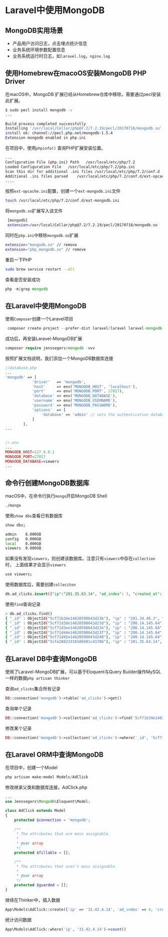 # Laravel中使用MongoDB

## MongoDB实用场景

+ 产品用户访问日志，点击埋点统计信息
+ 业务系统环境参数配置信息
+ 业务系统运行时日志，如`laravel.log`，`nginx.log`


## 使用Homebrew在macoOS安装MongoDB PHP Driver 


在macOS中，MongoDB 扩展已经从Homebrew仓库中移除，需要通过pecl安装此扩展。

```bash
$ sudo pecl install mongodb -v
...

Build process completed successfully
Installing '/usr/local/Cellar/php@7.2/7.2.19/pecl/20170718/mongodb.so'
install ok: channel://pecl.php.net/mongodb-1.5.4
Extension mongodb enabled in php.ini
```

在项目中，使用`phpinfo()` 查询PHP扩展安装位置。

```bash
...
Configuration File (php.ini) Path   /usr/local/etc/php/7.2
Loaded Configuration File   /usr/local/etc/php/7.2/php.ini
Scan this dir for additional .ini files /usr/local/etc/php/7.2/conf.d
Additional .ini files parsed    /usr/local/etc/php/7.2/conf.d/ext-opcache.ini, /usr/local/etc/php/7.2/conf.d/php-memory-limits.ini
....
```

按照`ext-opcache.ini`配置，创建一个`ext-mongodb.ini`文件

```bash
touch /usr/local/etc/php/7.2/conf.d/ext-mongodb.ini
```

将`mongodb.so`扩展写入该文件

```bash
 [mongodb]
 extension=/usr/local/Cellar/php@7.2/7.2.19/pecl/20170718/mongodb.so
```

同时在`php.ini`中移除`mongodb.so`扩展

```bash
extension="mongodb.so" // remove
extension="php_mongodb.so" // remove 
```

重启一下PHP

```bash
sudo brew service restart --all
```

查看是否安装成功

```php
php -m|grep mongodb
```



## 在Laravel中使用MongoDB

使用`Composer`创建一个Laravel项目

```php
 composer create-project --prefer-dist laravel/laravel laravel-mongodb-exploer -vvv
```

成功后，再安装Laravel-MongoDB扩展

```php
composer require jenssegers/mongodb -vvv
```

按照扩展文档说明，我们添加一个MongoDB数据库连接

```php
//database.php
...
'mongodb' => [
            'driver'   => 'mongodb',
            'host'     => env('MONGODB_HOST', 'localhost'),
            'port'     => env('MONGODB_PORT', 27017),
            'database' => env('MONGODB_DATABASE'),
            'username' => env('MONGODB_USERNAME'),
            'password' => env('MONGODB_PASSWORD'),
            'options'  => [
                'database' => 'admin' // sets the authentication database required by mongo 3
            ]
        ],
...
  
  
//.env
...  
MONGODB_HOST=127.0.0.1
MONGODB_PORT=27017
MONGODB_DATABASE=viewers
...
```

## 命令行创建MongoDB数据库

macOS中，在命令行执行`mongo`开启MongoDB Shell

```sh
./mongo
```

使用`show dbs`查看已有数据库

```sh
show dbs;

admin    0.000GB
config   0.000GB
local    0.000GB
viewers  0.000GB
```

如果没有发现`viewers`，则创建该数据库。注意只有`viewers`中存在`collection`时， 上面结果才会显示`viewers`

```sh
use viewers;
```

使用数据库后，需要创建`colleciton`

```sql
db.ad_clicks.insert({"ip":"201.35.63.14", "ad_index": 3, "created_at": "2019-06-10 11:34:12"})
```

使用`find`查询记录

```sh
> db.ad_clicks.find()
{ "_id" : ObjectId("5cf71b34e14620598643d23b"), "ip" : "201.34.46.3", "ad_index" : "2", "created_at" : "2019-06-05 11:34:53" }
{ "_id" : ObjectId("5cf71d3de14620598643d23d"), "ip" : "200.14.145.64", "ad_index" : 1, "created_at" : "2019-06-04 11:11:45" }
{ "_id" : ObjectId("5cf71d3ee14620598643d23e"), "ip" : "200.14.145.64", "ad_index" : 1, "created_at" : "2019-06-04 11:11:45" }
{ "_id" : ObjectId("5cf71d44e14620598643d23f"), "ip" : "200.14.145.64", "ad_index" : 1, "created_at" : "2019-06-04 11:11:45" }
{ "_id" : ObjectId("5cf71d45e14620598643d240"), "ip" : "200.14.145.64", "ad_index" : 1, "created_at" : "2019-06-04 12:34:12" }
{ "_id" : ObjectId("5cfe28823316506991c41786"), "ip" : "201.35.63.14", "ad_index" : 3, "created_at" : "2019-06-10 11:34:12" }
```

## 在Laravel DB中查询MongoDB

使用了Laravel-MongoDB扩展，可以基于Eloquent与Query Builder操作MySQL一样的数据`php artisan thinker`

查询`ad_clicks`集合所有记录

```php
DB::connection('mongodb')->table('ad_clicks')->get()
```

查询单个记录

```php
DB::connection('mongodb')->collection('ad_clicks')->find('5cf71b34e14620598643d23b')
```

修改某个记录

```php
DB::connection('mongodb')->collection('ad_clicks')->where('_id', '5cf71b34e14620598643d23b')->update(['ad_index'=>2]);
```

## 在Laravel ORM中查询MongoDB

在项目中，创建一个Model

```php
php artisan make:model Models/AdClick
```

修改继承父类和数据库连接，AdClick.php

```php
...
use Jenssegers\Mongodb\Eloquent\Model;

class AdClick extends Model
{
    protected $connection = 'mongodb';
  
    /**
     * The attributes that are mass assignable.
     *
     * @var array
     */
    protected $fillable = [];

    /**
     * The attributes that aren't mass assignable.
     *
     * @var array
     */
    protected $guarded = [];
}
```

继续在Thinker中，插入数据

```php
App\Models\AdClick::create(['ip' => '31.42.4.14', 'ad_index' => 4, 'created_at' => '2019-06-10 18:10:01', 'ip2long' => ip2long('31.42.4.14')]);
```

统计访问数据

```php
App\Models\AdClick::where('ip', '31.42.4.14')->count()
```


